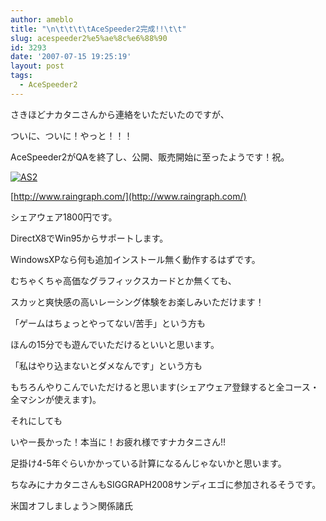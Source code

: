 ```yaml
---
author: ameblo
title: "\n\t\t\t\tAceSpeeder2完成!!\t\t"
slug: acespeeder2%e5%ae%8c%e6%88%90
id: 3293
date: '2007-07-15 19:25:19'
layout: post
tags:
  - AceSpeeder2
---
```


さきほどナカタニさんから連絡をいただいたのですが、

ついに、ついに！やっと！！！

AceSpeeder2がQAを終了し、公開、販売開始に至ったようです！祝。

[![AS2](http://blog-imgs-42.fc2.com/a/k/i/akihikofr/blog_import_4f564933e23d6.jpg)](http://blog-imgs-42.fc2.com/a/k/i/akihikofr/blog_import_4f564933e23d6.jpg)

[http://www.raingraph.com/](http://www.raingraph.com/)

シェアウェア1800円です。

DirectX8でWin95からサポートします。

WindowsXPなら何も追加インストール無く動作するはずです。

むちゃくちゃ高価なグラフィックスカードとか無くても、

スカッと爽快感の高いレーシング体験をお楽しみいただけます！

「ゲームはちょっとやってない/苦手」という方も

ほんの15分でも遊んでいただけるといいと思います。

「私はやり込まないとダメなんです」という方も

もちろんやりこんでいただけると思います(シェアウェア登録すると全コース・全マシンが使えます)。

それにしても

いやー長かった！本当に！お疲れ様ですナカタニさん!!

足掛け4-5年ぐらいかかっている計算になるんじゃないかと思います。

ちなみにナカタニさんもSIGGRAPH2008サンディエゴに参加されるそうです。

米国オフしましょう＞関係諸氏